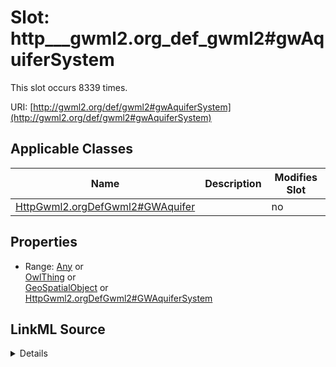 

# Slot: http___gwml2.org_def_gwml2#gwAquiferSystem




This slot occurs 8339 times.


URI: [http://gwml2.org/def/gwml2#gwAquiferSystem](http://gwml2.org/def/gwml2#gwAquiferSystem)



<!-- no inheritance hierarchy -->





## Applicable Classes

| Name | Description | Modifies Slot |
| --- | --- | --- |
| [HttpGwml2.orgDefGwml2#GWAquifer](../classes/HttpGwml2.orgDefGwml2#GWAquifer.md) |  |  no  |







## Properties

* Range: [Any](../classes/Any.md)&nbsp;or&nbsp;<br />[OwlThing](../classes/OwlThing.md)&nbsp;or&nbsp;<br />[GeoSpatialObject](../classes/GeoSpatialObject.md)&nbsp;or&nbsp;<br />[HttpGwml2.orgDefGwml2#GWAquiferSystem](../classes/HttpGwml2.orgDefGwml2#GWAquiferSystem.md)







## LinkML Source

<details>

```yaml
name: http___gwml2.org_def_gwml2#gwAquiferSystem
from_schema: okns:hydrology-kg
exact_mappings:
- http://gwml2.org/def/gwml2#gwAquiferSystem
rank: 1000
slot_uri: http://gwml2.org/def/gwml2#gwAquiferSystem
alias: http___gwml2.org_def_gwml2#gwAquiferSystem
domain_of:
- http___gwml2.org_def_gwml2#GW_Aquifer
range: Any
any_of:
- range: owl_Thing
- range: geo_SpatialObject
- range: http___gwml2.org_def_gwml2#GW_AquiferSystem

```
</details>